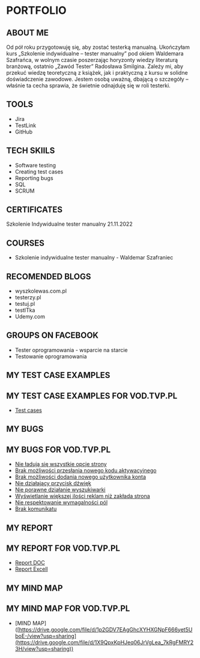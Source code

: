 # PORTFOLIO
## ABOUT ME 
Od pół roku przygotowuję się, aby zostać testerką manualną. Ukończyłam kurs „Szkolenie indywidualne – tester manualny” pod okiem Waldemara Szafrańca, w wolnym czasie poszerzając horyzonty wiedzy literaturą branżową, ostatnio „Zawód Tester” Radosława Smilgina. Zależy mi, aby przekuć wiedzę teoretyczną z książek, jak i praktyczną z kursu w solidne doświadczenie zawodowe. Jestem osobą uważną, dbającą o szczegóły – właśnie ta cecha sprawia, że świetnie odnajduję się w roli testerki.
## TOOLS
* Jira
* TestLink
* GitHub
## TECH SKIILS
* Software testing
* Creating test cases
* Reporting bugs
* SQL
* SCRUM
## CERTIFICATES
Szkolenie Indywidualne tester manualny 21.11.2022
## COURSES
* Szkolenie indywidualne tester manualny - Waldemar Szafraniec
## RECOMENDED BLOGS
* wyszkolewas.com.pl
* testerzy.pl
* testuj.pl
* testITka
* Udemy.com
## GROUPS ON FACEBOOK
* Tester oprogramowania - wsparcie na starcie
* Testowanie oprogramowania
## MY TEST CASE EXAMPLES
## MY TEST CASE EXAMPLES FOR VOD.TVP.PL
* [Test cases](https://drive.google.com/file/d/1d4LieTl4b4A5oWG0YZv6ew6RzY24xgVY/view?usp=sharing)
## MY BUGS 
## MY BUGS FOR VOD.TVP.PL
* [Nie ładują się wszystkie opcje strony](https://docs.google.com/document/d/1fMuPZvDpXiUIv5mFXWYFugtNvYyFejM5/edit?usp=sharing&ouid=112509652839491815948&rtpof=true&sd=true)
* [Brak możliwości przesłania nowego kodu aktywacyjnego](https://docs.google.com/document/d/1NSPdrR38Zrbd8HSwHqlZyhylGGCLzTS0/edit?usp=sharing&ouid=112509652839491815948&rtpof=true&sd=true)
* [Brak możliwości dodania nowego użytkownika konta](https://docs.google.com/document/d/1xWAu5iesEymSi0cnMogI_zp_kDKn1e3y/edit?usp=sharing&ouid=112509652839491815948&rtpof=true&sd=true)
* [Nie działający przycisk dźwięk](https://docs.google.com/document/d/1G7Vu54HY3O1vqeww707et-RWbP4KTJGp/edit?usp=sharing&ouid=112509652839491815948&rtpof=true&sd=true )
* [Nie porawne działanie wyszukiwarki](https://docs.google.com/document/d/1jwYUPYvCsc6E5EEXFVWPkpWKQKiK65Mh/edit?usp=sharing&ouid=112509652839491815948&rtpof=true&sd=true)
* [Wyświetlanie większej ilości reklam niż zakłada strona](https://docs.google.com/document/d/1orHyS4fk0JEQ2ttAggAHibFURz7-K_QV/edit?usp=sharing&ouid=112509652839491815948&rtpof=true&sd=true)
* [Nie respektowanie wymagalności pól](https://docs.google.com/document/d/1nbAsUi4HOqG9_ufkOzvW7v5UlWJKOiow/edit?usp=sharing&ouid=112509652839491815948&rtpof=true&sd=true)
* [Brak komunikatu](https://docs.google.com/document/d/1Hf77cEVV0PgSlX1q6a5yVjBs3LtaDjYO/edit?usp=sharing&ouid=112509652839491815948&rtpof=true&sd=true)
## MY REPORT
## MY REPORT FOR VOD.TVP.PL
* [Report DOC](https://docs.google.com/document/d/1vTu56YspWiLeRM5Rsq6zx7ksDm43NoBb/edit?usp=sharing&ouid=112509652839491815948&rtpof=true&sd=true)
* [Report Excell](https://docs.google.com/spreadsheets/d/1xxdgioMgKQXBicApzyhMlHXrH5MBbHSs/edit?usp=sharing&ouid=112509652839491815948&rtpof=true&sd=true)
## MY MIND MAP 
## MY MIND MAP FOR VOD.TVP.PL
* [MIND MAP] ([https://drive.google.com/file/d/1p2GDV7EAgGhcXYHXGNpF666yet5UboE-/view?usp=sharing](https://drive.google.com/file/d/1X9QpxKpHJeq06JrVgLea_7kRgFMRY23H/view?usp=sharing))
